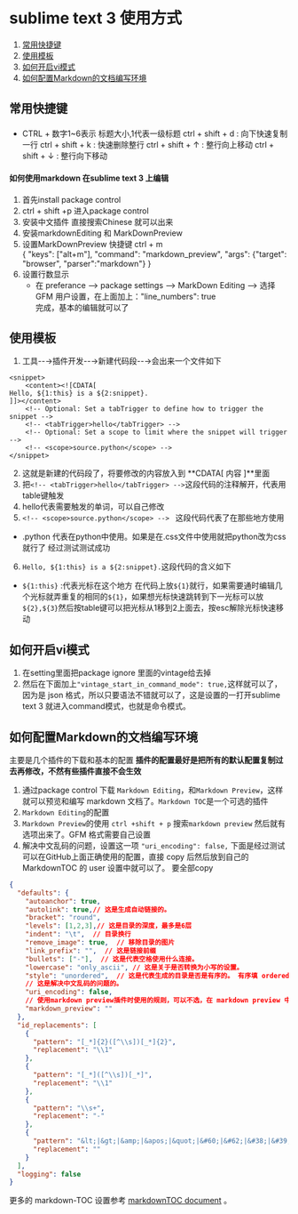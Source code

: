 # sublime text 3 使用方式
<!-- MarkdownTOC style="ordered" -->

1. [常用快捷键](#常用快捷键)
1. [使用模板](#使用模板)
1. [如何开启vi模式](#如何开启vi模式)
1. [如何配置Markdown的文档编写环境](#如何配置markdown的文档编写环境)

<!-- /MarkdownTOC -->


<a id="常用快捷键"></a>
## <p id="2">常用快捷键</p>
- CTRL + 数字1~6表示 标题大小,1代表一级标题
ctrl + shift + d : 向下快速复制一行
ctrl + shift + k : 快速删除整行
ctrl + shift + ↑ : 整行向上移动
ctrl + shift + ↓ : 整行向下移动
#### 如何使用markdown 在sublime text 3 上编辑
1. 首先install package control
2. ctrl + shift +p 进入package control
3. 安装中文插件 直接搜索Chinese 就可以出来
4. 安装markdownEditing 和 MarkDownPreview
5. 设置MarkDownPreview 快捷键 ctrl + m   
    { "keys": ["alt+m"], "command": "markdown_preview", "args": {"target": "browser", "parser":"markdown"} }
6. 设置行数显示 
    - 在 preferance --> package settings --> MarkDown Editing --> 选择GFM 用户设置，在上面加上："line_numbers": true  
完成，基本的编辑就可以了


<a id="使用模板"></a>
## 使用模板
1. 工具--→插件开发--→新建代码段--→会出来一个文件如下
```snippet
<snippet>  
    <content><![CDATA[ 
Hello, ${1:this} is a ${2:snippet}. 
]]></content>  
    <!-- Optional: Set a tabTrigger to define how to trigger the snippet -->  
    <!-- <tabTrigger>hello</tabTrigger> -->  
    <!-- Optional: Set a scope to limit where the snippet will trigger -->  
    <!-- <scope>source.python</scope> -->  
</snippet>
```
2. 这就是新建的代码段了，将要修改的内容放入到 **CDATA[ 内容 ]**里面
3. 把`<!-- <tabTrigger>hello</tabTrigger> -->`这段代码的注释解开，代表用table键触发
4. hello代表需要触发的单词，可以自己修改
5. `<!-- <scope>source.python</scope> --> ` 这段代码代表了在那些地方使用
- .python 代表在python中使用。如果是在.css文件中使用就把python改为css就行了
经过测试测试成功

6. `Hello, ${1:this} is a ${2:snippet}.`这段代码的含义如下
  - `${1:this}` :代表光标在这个地方 在代码上放`${1}`就行，如果需要通时编辑几个光标就弄重复的相同的`${1}`，如果想光标快速跳转到下一光标可以放`${2},${3}`然后按table键可以把光标从1移到2上面去，按esc解除光标快速移动

<a id="如何开启vi模式"></a>
## 如何开启vi模式

1. 在setting里面把package ignore 里面的vintage给去掉
2. 然后在下面加上`"vintage_start_in_command_mode": true,`这样就可以了，因为是 json 格式，所以只要语法不错就可以了，这是设置的一打开sublime text 3 就进入command模式，也就是命令模式。  

<a id="如何配置markdown的文档编写环境"></a>
## 如何配置Markdown的文档编写环境  

主要是几个插件的下载和基本的配置 **插件的配置最好是把所有的默认配置复制过去再修改，不然有些插件直接不会生效**   

1. 通过package control 下载 `Markdown Editing`，和`Markdown Preview`，这样就可以预览和编写 markdown 文档了。`Markdown TOC`是一个可选的插件
2. `Markdown Editing`的配置 
3. `Markdown Preview`的使用 `ctrl +shift + p` 搜索`markdown preview` 然后就有选项出来了。GFM 格式需要自己设置  
4. 解决中文乱码的问题，设置这一项 `"uri_encoding": false,`
下面是经过测试可以在GitHub上面正确使用的配置，直接 copy 后然后放到自己的 MarkdownTOC 的 user 设置中就可以了。 要全部copy  
```json
{
  "defaults": {
    "autoanchor": true,
    "autolink": true,// 这是生成自动链接的。
    "bracket": "round",
    "levels": [1,2,3],// 这是目录的深度，最多是6层
    "indent": "\t",  // 目录换行
    "remove_image": true,  // 移除目录的图片
    "link_prefix": "",  // 这是链接前缀
    "bullets": ["-"],  // 这是代表空格使用什么连接。
    "lowercase": "only_ascii", // 这是关于是否转换为小写的设置。
    "style": "unordered",  // 这是代表生成的目录是否是有序的。 有序填 ordered
    // 这是解决中文乱码的问题的。
    "uri_encoding": false,
    // 使用markdown preview插件时使用的规则，可以不选，在 markdown preview 中设置
    "markdown_preview": ""  
  },
  "id_replacements": [
    {
      "pattern": "[_*]{2}([^\\s])[_*]{2}",
      "replacement": "\\1"
    },
    {
      "pattern": "[_*]([^\\s])[_*]",
      "replacement": "\\1"
    },
    {
      "pattern": "\\s+",
      "replacement": "-"
    },
    {
      "pattern": "&lt;|&gt;|&amp;|&apos;|&quot;|&#60;|&#62;|&#38;|&#39;|&#34;|!|#|$|&|'|\\(|\\)|\\*|\\+|,|/|:|;|=|\\?|@|\\[|\\]|`|\"|\\.|\\\\|<|>|{|}|™|®|©",
      "replacement": ""
    }
  ],
  "logging": false
}


```
更多的 markdown-TOC 设置参考 [markdownTOC document](https://github.com/naokazuterada/MarkdownTOC) 。  
 
